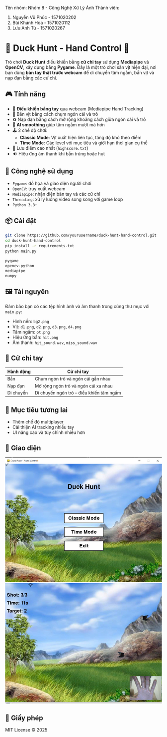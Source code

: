 Tên nhóm: Nhóm 8 - Công Nghệ Xử Lý Ảnh
Thành viên:
1. Nguyễn Vũ Phúc - 1571020202
2. Bùi Khánh Hòa - 1571020112
3. Lưu Anh Tú - 1571020267
# 🦆 Duck Hunt - Hand Control 🎯

Trò chơi **Duck Hunt** điều khiển bằng **cử chỉ tay** sử dụng **Mediapipe** và **OpenCV**, xây dựng bằng **Pygame**. Đây là một trò chơi săn vịt hiện đại, nơi bạn dùng **bàn tay thật trước webcam** để di chuyển tâm ngắm, bắn vịt và nạp đạn bằng các cử chỉ.

## 🎮 Tính năng

- 👋 **Điều khiển bằng tay** qua webcam (Mediapipe Hand Tracking)
- 🔫 Bắn vịt bằng cách chụm ngón cái và trỏ
- ♻️ Nạp đạn bằng cách mở rộng khoảng cách giữa ngón cái và trỏ
- 🧠 **AI smoothing** giúp tâm ngắm mượt mà hơn
- 🕹️ 2 chế độ chơi:
  - **Classic Mode**: Vịt xuất hiện liên tục, tăng độ khó theo điểm
  - **Time Mode**: Các level với mục tiêu và giới hạn thời gian cụ thể
- 💾 Lưu điểm cao nhất (`highscore.txt`)
- 🔉 Hiệu ứng âm thanh khi bắn trúng hoặc hụt

## 🧰 Công nghệ sử dụng

- `Pygame`: đồ họa và giao diện người chơi
- `OpenCV`: truy xuất webcam
- `Mediapipe`: nhận diện bàn tay và các cử chỉ
- `Threading`: xử lý luồng video song song với game loop
- `Python 3.8+`

## 📦 Cài đặt

```bash
git clone https://github.com/yourusername/duck-hunt-hand-control.git
cd duck-hunt-hand-control
pip install -r requirements.txt
python main.py
```

```
pygame
opencv-python
mediapipe
numpy
```

## 🖼️ Tài nguyên

Đảm bảo bạn có các tệp hình ảnh và âm thanh trong cùng thư mục với `main.py`:

- Hình nền: `bg2.png`
- Vịt: `d1.png`, `d2.png`, `d3.png`, `d4.png`
- Tâm ngắm: `ot.png`
- Hiệu ứng bắn: `hit.png`
- Âm thanh: `hit_sound.wav`, `miss_sound.wav`

## 🧠 Cử chỉ tay

| Hành động     | Cử chỉ tay                                                             |
|--------------|------------------------------------------------------------------------|
| Bắn          | Chụm ngón trỏ và ngón cái gần nhau                                     |
| Nạp đạn       | Mở rộng ngón trỏ và ngón cái xa nhau                                   |
| Di chuyển     | Di chuyển ngón trỏ – điều khiển tâm ngắm                               |

## 🏁 Mục tiêu tương lai

- Thêm chế độ multiplayer
- Cải thiện AI tracking nhiều tay
- UI nâng cao và tùy chỉnh nhiều hơn

## 📸 Giao diện

![alt text](anh_giao_dien/giao_dien_chinh.png)
![alt text](anh_giao_dien/giao_dien_game.png)

## 📜 Giấy phép

MIT License © 2025
